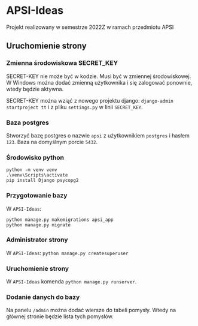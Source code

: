 # APSI-Ideas
Projekt realizowany w semestrze 2022Z w ramach przedmiotu APSI

## Uruchomienie strony

### Zmienna środowiskowa SECRET_KEY
SECRET-KEY nie może być w kodzie. Musi być w zmiennej środowiskowej. W Windows można dodać zmienną użytkownika i się zalogować ponownie, wtedy będzie aktywna.

SECRET-KEY można wziąć z nowego projektu django: `django-admin startproject tt` i z pliku `settings.py` w linii `SECRET_KEY`.

### Baza postgres
Stworzyć bazę postgres o nazwie `apsi` z użytkownikiem `postgres` i hasłem `123`. Baza na domyślnym porcie `5432`.

### Środowisko python
```
python -m venv venv
.\venv\Scripts\activate
pip install Django psycopg2
```

### Przygotowanie bazy
W `APSI-Ideas`:
```
python manage.py makemigrations apsi_app
python manage.py migrate
```

### Administrator strony
W `APSI-Ideas`: `python manage.py createsuperuser`

### Uruchomienie strony
W `APSI-Ideas` komenda `python manage.py runserver`.

### Dodanie danych do bazy
Na panelu `/admin` można dodać wiersze do tabeli pomysły. Wtedy na głównej stronie będzie lista tych pomysłów.